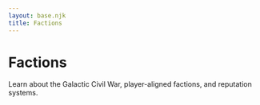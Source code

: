 ```yaml
---
layout: base.njk
title: Factions
---
```


# Factions

Learn about the Galactic Civil War, player-aligned factions, and reputation systems.
